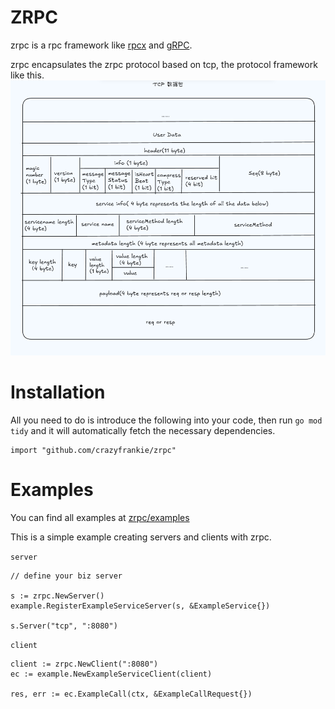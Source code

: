 # ZRPC

zrpc is a rpc framework like [rpcx](https://github.com/smallnest/rpcx) and [gRPC](https://github.com/grpc/grpc-go).

zrpc encapsulates the zrpc protocol based on tcp, the protocol framework like this.
![img.png](image/img.png)

# Installation
All you need to do is introduce the following into your code, then run `go mod tidy` and it will automatically fetch the necessary dependencies.
```
import "github.com/crazyfrankie/zrpc"
```

# Examples
You can find all examples at [zrpc/examples](https://github.com/crazyfrankie/zrpc/examples)

This is a simple example creating servers and clients with zrpc.

`server`
```
// define your biz server

s := zrpc.NewServer()
example.RegisterExampleServiceServer(s, &ExampleService{})

s.Server("tcp", ":8080")
```
`client`
```
client := zrpc.NewClient(":8080")
ec := example.NewExampleServiceClient(client)

res, err := ec.ExampleCall(ctx, &ExampleCallRequest{})
```
